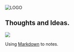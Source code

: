 ![LOGO](https://i.imgur.com/cjDDCp8.png)

## Thoughts and Ideas.

![](https://i.imgur.com/wEQsITK.png)

Using [Markdown](/#) to notes.
